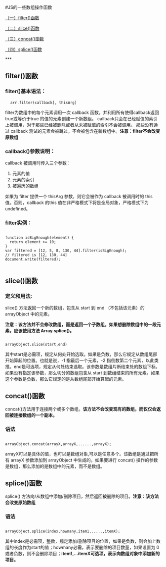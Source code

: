 #JS的一些数组操作函数
<p><a href="#filterUsing">（一）filter()函数</a></p>
<p><a href="#sliceUsing">（二）slice()函数</a></p>
<p><a href="#concatUsing">（三）concat()函数</a></p>
<p><a href="#spliceUsing">（四）splice()函数</a></p>
***
<h2>filter()函数</h2>
<div id="filterUsing">
<h3>filter()基本语法：</h3>
<pre>
  <code>arr.filter(callback[, thisArg]</code>
</pre>
<p>
filter为数组中的每个元素调用一次 callback 函数，并利用所有使得callback返回true或等价于true 的值的元素创建一个新数组。
callback只会在已经赋值的索引上被调用，对于那些已经被删除或者从未被赋值的索引不会被调用。
那些没有通过 callback 测试的元素会被跳过，不会被包含在新数组中。<strong>注意：filter不会改变原数组</strong>
</p>
<h3>callback()参数说明：</h3>
<p>
callback 被调用时传入三个参数：
  <ol><li>元素的值
  </li><li> 元素的索引
  </li><li>被遍历的数组
  </li></ol>
</p>
<p>
如果为 filter 提供一个 thisArg 参数，则它会被作为 callback 被调用时的 this 值。否则，callback 的this 值在非严格模式下将是全局对象，严格模式下为 undefined。
</p>
<h3>filter实例：</h3>
<pre>
<code>
function isBigEnough(element) {
  return element >= 10;
}
var filtered = [12, 5, 8, 130, 44].filter(isBigEnough);
// filtered is [12, 130, 44]
document.write(filtered);
</code>
</pre>
</div>
<h2>slice()函数</h2>
<div id="sliceUsing">
<h3>定义和用法:</h3>
<p>slice() 方法返回一个新的数组，包含从 start 到 end （不包括该元素）的 arrayObject 中的元素。</p>
<p><strong>注意：该方法并不会修改数组，而是返回一个子数组。如果想删除数组中的一段元素，应该使用方法 Array.splice()。</strong></p>
<pre><code>
arrayObject.slice(start,end)
</code></pre>
<p>其中start是必需项，规定从何处开始选取。如果是负数，那么它规定从数组尾部开始算起的位置。也就是说，-1 指最后一个元素，-2 指倒数第二个元素，以此类推。end是可选项，规定从何处结束选取。该参数是数组片断结束处的数组下标。如果没有指定该参数，那么切分的数组包含从 start 到数组结束的所有元素。如果这个参数是负数，那么它规定的是从数组尾部开始算起的元素。</p>
</div>
<h2>concat()函数</h2>
<div id="concatUsing">
<p>concat()方法用于连接两个或多个数组。<strong>该方法不会改变现有的数组，而仅仅会返回被连接数组的一个副本。</strong></p>
<h3>语法</h3>
<pre><code>
arrayObject.concat(arrayX,arrayX,......,arrayX);
</code></pre>
<p>arrayX可以是具体的值，也可以是数组对象,可以是任意多个。该数组是通过把所有 arrayX 参数添加到 arrayObject 中生成的。如果要进行 concat() 操作的参数是数组，那么添加的是数组中的元素，而不是数组。</p>
</div>
<h2>splice()函数</h2>
<div id="spliceUsing">
<p>splice() 方法向/从数组中添加/删除项目，然后返回被删除的项目。<strong>注意：该方法会改变原始数组</strong></p>
<h3>语法</h3>
<pre><code>
arrayObject.splice(index,howmany,item1,.....,itemX);
</code></pre>
<p>
其中index是必需项，整数，规定添加/删除项目的位置，如果是负数，则会加上数组的长度作为start的值；howmany必需，表示要删除的项目数量，如果设置为 0或者负数，则不会删除项目；<strong>item1,...itemX可选项，表示向数组对象中添加新的项目。</strong>
</p>
</div>

